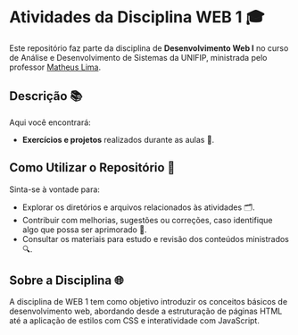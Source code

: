 # Atividades da Disciplina WEB 1 🎓

Este repositório faz parte da disciplina de **Desenvolvimento Web I** no curso de Análise e Desenvolvimento de Sistemas da UNIFIP, ministrada pelo professor <a href="https://github.com/matheuslima25" target="_blank">Matheus Lima</a>.

## Descrição 📚

Aqui você encontrará:
- **Exercícios e projetos** realizados durante as aulas 📝.

## Como Utilizar o Repositório 🚀

Sinta-se à vontade para:
- Explorar os diretórios e arquivos relacionados às atividades 🗂️.
- Contribuir com melhorias, sugestões ou correções, caso identifique algo que possa ser aprimorado 🤝.
- Consultar os materiais para estudo e revisão dos conteúdos ministrados 🔍.

## Sobre a Disciplina 🌐

A disciplina de WEB 1 tem como objetivo introduzir os conceitos básicos de desenvolvimento web, abordando desde a estruturação de páginas HTML até a aplicação de estilos com CSS e interatividade com JavaScript.